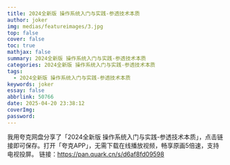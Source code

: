 ```yaml
---
title: 2024全新版 操作系统入门与实践-参透技术本质
author: joker
img: medias/featureimages/3.jpg
top: false
cover: false
toc: true
mathjax: false
summary: 2024全新版 操作系统入门与实践-参透技术本质
categories: 2024全新版 操作系统入门与实践-参透技术本质
tags:
  - 2024全新版 操作系统入门与实践-参透技术本质
keywords: joker
essay: false
abbrlink: 50766
date: 2025-04-20 23:38:12
coverImg:
password:
---
```


我用夸克网盘分享了「2024全新版 操作系统入门与实践-参透技术本质」，点击链接即可保存。打开「夸克APP」，无需下载在线播放视频，畅享原画5倍速，支持电视投屏。
链接：https://pan.quark.cn/s/d6af8fd09598

